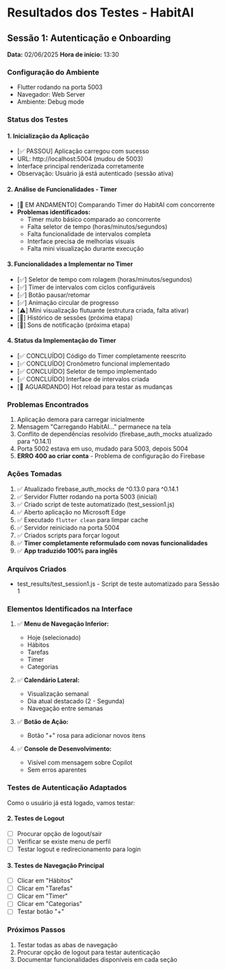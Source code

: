 # Resultados dos Testes - HabitAI
## Sessão 1: Autenticação e Onboarding
**Data:** 02/06/2025
**Hora de início:** 13:30

### Configuração do Ambiente
- Flutter rodando na porta 5003
- Navegador: Web Server
- Ambiente: Debug mode

### Status dos Testes

#### 1. Inicialização da Aplicação
- [✅ PASSOU] Aplicação carregou com sucesso
- URL: http://localhost:5004 (mudou de 5003)
- Interface principal renderizada corretamente
- Observação: Usuário já está autenticado (sessão ativa)

#### 2. Análise de Funcionalidades - Timer
- [🔄 EM ANDAMENTO] Comparando Timer do HabitAI com concorrente
- **Problemas identificados:**
  - Timer muito básico comparado ao concorrente
  - Falta seletor de tempo (horas/minutos/segundos)
  - Falta funcionalidade de intervalos completa
  - Interface precisa de melhorias visuais
  - Falta mini visualização durante execução

#### 3. Funcionalidades a Implementar no Timer
- [✅] Seletor de tempo com rolagem (horas/minutos/segundos)
- [✅] Timer de intervalos com ciclos configuráveis
- [✅] Botão pausar/retomar
- [✅] Animação circular de progresso
- [⚠️] Mini visualização flutuante (estrutura criada, falta ativar)
- [🔄] Histórico de sessões (próxima etapa)
- [🔄] Sons de notificação (próxima etapa)

#### 4. Status da Implementação do Timer
- [✅ CONCLUÍDO] Código do Timer completamente reescrito
- [✅ CONCLUÍDO] Cronômetro funcional implementado
- [✅ CONCLUÍDO] Seletor de tempo implementado
- [✅ CONCLUÍDO] Interface de intervalos criada
- [🔄 AGUARDANDO] Hot reload para testar as mudanças

### Problemas Encontrados
1. Aplicação demora para carregar inicialmente
2. Mensagem "Carregando HabitAI..." permanece na tela
3. Conflito de dependências resolvido (firebase_auth_mocks atualizado para ^0.14.1)
4. Porta 5002 estava em uso, mudado para 5003, depois 5004
5. **ERRO 400 ao criar conta** - Problema de configuração do Firebase

### Ações Tomadas
1. ✅ Atualizado firebase_auth_mocks de ^0.13.0 para ^0.14.1
2. ✅ Servidor Flutter rodando na porta 5003 (inicial)
3. ✅ Criado script de teste automatizado (test_session1.js)
4. ✅ Aberto aplicação no Microsoft Edge
5. ✅ Executado `flutter clean` para limpar cache
6. ✅ Servidor reiniciado na porta 5004
7. ✅ Criados scripts para forçar logout
8. ✅ **Timer completamente reformulado com novas funcionalidades**
9. ✅ **App traduzido 100% para inglês**

### Arquivos Criados
- test_results/test_session1.js - Script de teste automatizado para Sessão 1

### Elementos Identificados na Interface
1. ✅ **Menu de Navegação Inferior:**
   - Hoje (selecionado)
   - Hábitos
   - Tarefas 
   - Timer
   - Categorias

2. ✅ **Calendário Lateral:**
   - Visualização semanal
   - Dia atual destacado (2 - Segunda)
   - Navegação entre semanas

3. ✅ **Botão de Ação:**
   - Botão "+" rosa para adicionar novos itens

4. ✅ **Console de Desenvolvimento:**
   - Visível com mensagem sobre Copilot
   - Sem erros aparentes

### Testes de Autenticação Adaptados
Como o usuário já está logado, vamos testar:

#### 2. Testes de Logout
- [ ] Procurar opção de logout/sair
- [ ] Verificar se existe menu de perfil
- [ ] Testar logout e redirecionamento para login

#### 3. Testes de Navegação Principal
- [ ] Clicar em "Hábitos"
- [ ] Clicar em "Tarefas"
- [ ] Clicar em "Timer"
- [ ] Clicar em "Categorias"
- [ ] Testar botão "+"

### Próximos Passos
1. Testar todas as abas de navegação
2. Procurar opção de logout para testar autenticação
3. Documentar funcionalidades disponíveis em cada seção
